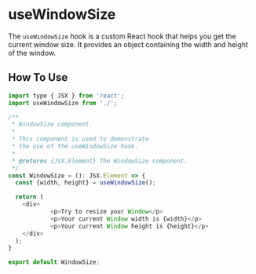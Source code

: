# useWindowSize

The `useWindowSize` hook is a custom React hook that helps you get the current window size. It provides an object containing the width and height of the window.

## How To Use

```js
import type { JSX } from 'react';
import useWindowSize from './';

/**
 * WindowSize component.
 *
 * This component is used to demonstrate
 * the use of the useWindowSize hook.
 *
 * @returns {JSX.Element} The WindowSize component.
 */
const WindowSize = (): JSX.Element => {
  const {width, height} = useWindowSize();

  return (
    <div>
			<p>Try to resize your Window</p>
			<p>Your current Window width is {width}</p>
			<p>Your current Window height is {height}</p>
    </div>
  );
}

export default WindowSize;
```
